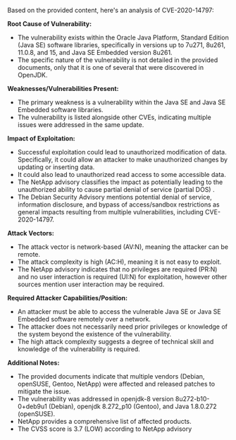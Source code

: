 Based on the provided content, here's an analysis of CVE-2020-14797:

**Root Cause of Vulnerability:**

*   The vulnerability exists within the Oracle Java Platform, Standard Edition (Java SE) software libraries, specifically in versions up to 7u271, 8u261, 11.0.8, and 15, and Java SE Embedded version 8u261.
*   The specific nature of the vulnerability is not detailed in the provided documents, only that it is one of several that were discovered in OpenJDK.

**Weaknesses/Vulnerabilities Present:**

*   The primary weakness is a vulnerability within the Java SE and Java SE Embedded software libraries.
*   The vulnerability is listed alongside other CVEs, indicating multiple issues were addressed in the same update.

**Impact of Exploitation:**

*   Successful exploitation could lead to unauthorized modification of data. Specifically, it could allow an attacker to make unauthorized changes by updating or inserting data.
*   It could also lead to unauthorized read access to some accessible data.
*   The NetApp advisory classifies the impact as potentially leading to the unauthorized ability to cause partial denial of service (partial DOS) .
*   The Debian Security Advisory mentions potential denial of service, information disclosure, and bypass of access/sandbox restrictions as general impacts resulting from multiple vulnerabilities, including CVE-2020-14797.

**Attack Vectors:**

*   The attack vector is network-based (AV:N), meaning the attacker can be remote.
*   The attack complexity is high (AC:H), meaning it is not easy to exploit.
*   The NetApp advisory indicates that no privileges are required (PR:N) and no user interaction is required (UI:N) for exploitation, however other sources mention user interaction may be required.

**Required Attacker Capabilities/Position:**

*   An attacker must be able to access the vulnerable Java SE or Java SE Embedded software remotely over a network.
*   The attacker does not necessarily need prior privileges or knowledge of the system beyond the existence of the vulnerability.
*   The high attack complexity suggests a degree of technical skill and knowledge of the vulnerability is required.

**Additional Notes:**

*   The provided documents indicate that multiple vendors (Debian, openSUSE, Gentoo, NetApp) were affected and released patches to mitigate the issue.
*   The vulnerability was addressed in openjdk-8 version 8u272-b10-0+deb9u1 (Debian), openjdk 8.272\_p10 (Gentoo), and Java 1.8.0.272 (openSUSE).
*   NetApp provides a comprehensive list of affected products.
*  The CVSS score is 3.7 (LOW) according to NetApp advisory
